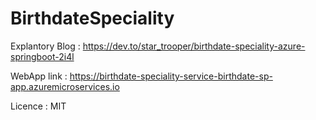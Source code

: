 # BirthdateSpeciality

Explantory Blog : https://dev.to/star_trooper/birthdate-speciality-azure-springboot-2i4l

WebApp link : https://birthdate-speciality-service-birthdate-sp-app.azuremicroservices.io

Licence : MIT
